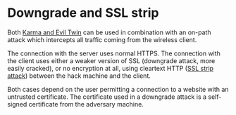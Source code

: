# Downgrade and SSL strip

Both [Karma and Evil Twin](rogue-ap.md) can be used in combination with an on-path attack which intercepts all
traffic coming from the wireless client.

The connection with the server uses normal HTTPS. The connection with the client uses either a weaker version of SSL 
(downgrade attack, more easily cracked), or no encryption at all, using cleartext HTTP 
([SSL strip attack](../application/ssl.md)) between the hack machine and the client.

Both cases depend on the user permitting a connection to a website with an untrusted certificate. The certificate 
used in a downgrade attack is a self-signed certificate from the adversary machine. 
